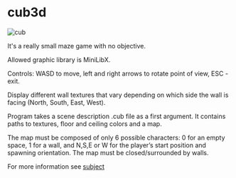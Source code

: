 # cub3d
![cub](https://user-images.githubusercontent.com/114160712/192012370-a7865c9c-328d-4283-ae93-4aa4c466ba5c.png)

It's a really small maze game with no objective.

Allowed graphic library is MiniLibX.

Controls: WASD to move, left and right arrows to rotate point of view, ESC - exit.

Display different wall textures that vary depending on which side the wall is facing (North, South, East, West).

Program takes a scene description .cub file as a first argument. It contains paths to textures, floor and ceiling colors and a map.

The map must be composed of only 6 possible characters: 0 for an empty space, 1 for a wall, and N,S,E or W for the player’s start position and spawning orientation. The map must be closed/surrounded by walls.

For more information see [subject](https://github.com/y-grab/cub3d/blob/main/subject/cub3d_subject.pdf)
